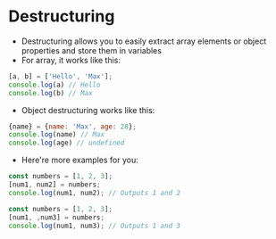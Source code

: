 # Destructuring
- Destructuring allows you to easily extract array elements or object properties and store them in variables
- For array, it works like this:
```js
[a, b] = ['Hello', 'Max'];
console.log(a) // Hello
console.log(b) // Max
```
- Object destructuring works like this:
```js
{name} = {name: 'Max', age: 28};
console.log(name) // Max
console.log(age) // undefined
```
- Here're more examples for you:
```js
const numbers = [1, 2, 3];
[num1, num2] = numbers;
console.log(num1, num2); // Outputs 1 and 2

const numbers = [1, 2, 3];
[num1, ,num3] = numbers;
console.log(num1, num3); // Outputs 1 and 3
```